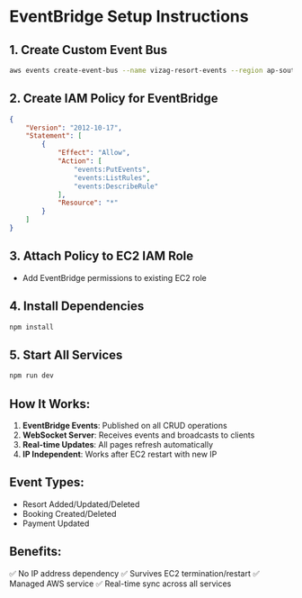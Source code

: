 # EventBridge Setup Instructions

## 1. Create Custom Event Bus
```bash
aws events create-event-bus --name vizag-resort-events --region ap-south-1
```

## 2. Create IAM Policy for EventBridge
```json
{
    "Version": "2012-10-17",
    "Statement": [
        {
            "Effect": "Allow",
            "Action": [
                "events:PutEvents",
                "events:ListRules",
                "events:DescribeRule"
            ],
            "Resource": "*"
        }
    ]
}
```

## 3. Attach Policy to EC2 IAM Role
- Add EventBridge permissions to existing EC2 role

## 4. Install Dependencies
```bash
npm install
```

## 5. Start All Services
```bash
npm run dev
```

## How It Works:
1. **EventBridge Events**: Published on all CRUD operations
2. **WebSocket Server**: Receives events and broadcasts to clients
3. **Real-time Updates**: All pages refresh automatically
4. **IP Independent**: Works after EC2 restart with new IP

## Event Types:
- Resort Added/Updated/Deleted
- Booking Created/Deleted
- Payment Updated

## Benefits:
✅ No IP address dependency
✅ Survives EC2 termination/restart
✅ Managed AWS service
✅ Real-time sync across all services